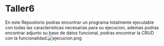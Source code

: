 # Taller6
En este Repositorio podras encontrar un programa totalmente ejecutable con todas las caracteristicas necesarias para su ejecucion, ademas podras encontrar adjunto su base de datos funcional, podras encontrar la CRUD con la funcionalidad.![ejecucion.png](..%2FUsers%2FPERSONAL%2FPictures%2Fejecucion.png)